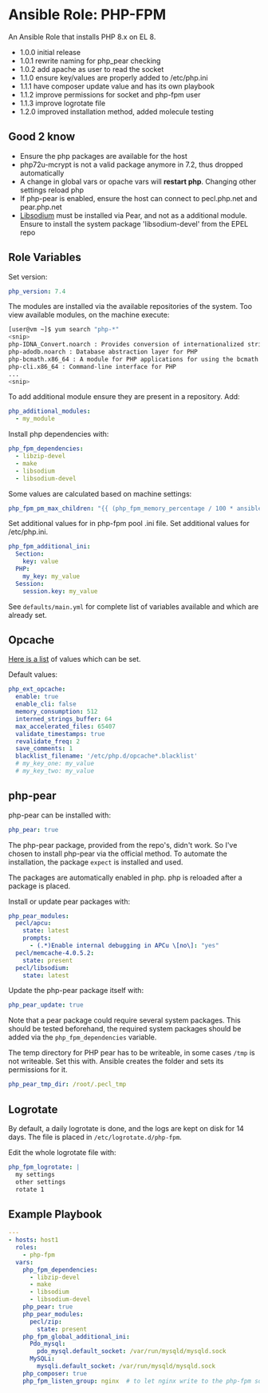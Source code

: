 # Ansible Role: PHP-FPM

An Ansible Role that installs PHP 8.x on EL 8.

 * 1.0.0 initial release
 * 1.0.1 rewrite naming for php_pear checking
 * 1.0.2 add apache as user to read the socket
 * 1.1.0 ensure key/values are properly added to /etc/php.ini
 * 1.1.1 have composer update value and has its own playbook
 * 1.1.2 improve permissions for socket and php-fpm user
 * 1.1.3 improve logrotate file
 * 1.2.0 improved installation method, added molecule testing

## Good 2 know

 * Ensure the php packages are available for the host
 * php72u-mcrypt is not a valid package anymore in 7.2, thus dropped automatically
 * A change in global vars or opache vars will **restart php**. Changing other settings reload php
 * If php-pear is enabled, ensure the host can connect to pecl.php.net and pear.php.net
 * [Libsodium](https://github.com/jedisct1/libsodium) must be installed via Pear, and not as a additional module. Ensure to install the system package 'libsodium-devel' from the EPEL repo

## Role Variables

Set version:

```yaml
php_version: 7.4
```

The modules are installed via the available repositories of the system.
Too view available modules, on the machine execute:

```bash
[user@vm ~]$ yum search "php-*"
<snip>
php-IDNA_Convert.noarch : Provides conversion of internationalized strings to UTF8
php-adodb.noarch : Database abstraction layer for PHP
php-bcmath.x86_64 : A module for PHP applications for using the bcmath library
php-cli.x86_64 : Command-line interface for PHP
...
<snip>
```

To add additional module ensure they are present in a repository. Add:

```yaml
php_additional_modules:
  - my_module
```

Install php dependencies with:
```yaml
php_fpm_dependencies:
  - libzip-devel
  - make
  - libsodium
  - libsodium-devel
```

Some values are calculated based on machine settings:

```yaml
php_fpm_pm_max_children: "{{ (php_fpm_memory_percentage / 100 * ansible_memtotal_mb / php_fpm_mb_per_thread) | int }}"
```

Set additional values for in php-fpm pool .ini file. Set additional values for /etc/php.ini.

```yaml
php_fpm_additional_ini:
  Section:
    key: value
  PHP:
    my_key: my_value
  Session:
    session.key: my_value
```

See `defaults/main.yml` for complete list of variables available and which are already set.

## Opcache

[Here is a list](https://www.php.net/manual/en/opcache.configuration.php) of values which can be set.

Default values:

```yaml
php_ext_opcache:
  enable: true
  enable_cli: false
  memory_consumption: 512
  interned_strings_buffer: 64
  max_accelerated_files: 65407
  validate_timestamps: true
  revalidate_freq: 2
  save_comments: 1
  blacklist_filename: '/etc/php.d/opcache*.blacklist'
  # my_key_one: my_value
  # my_key_two: my_value
```

## php-pear

php-pear can be installed with:

```yaml
php_pear: true
```

The php-pear package, provided from the repo's, didn't work. So I've chosen to install php-pear via the official method. To automate the installation, the package `expect` is installed and used.

The packages are automatically enabled in php. php is reloaded after a package is placed.

Install or update pear packages with:

```yaml
php_pear_modules:
  pecl/apcu:
    state: latest
    prompts:
      - (.*)Enable internal debugging in APCu \[no\]: "yes"
  pecl/memcache-4.0.5.2:
    state: present
  pecl/libsodium:
    state: latest
```

Update the php-pear package itself with:

```yaml
php_pear_update: true
```

Note that a pear package could require several system packages. This should be tested beforehand, the required system packages should be added via the `php_fpm_dependencies` variable.

The temp directory for PHP pear has to be writeable, in some cases `/tmp` is not writeable. Set this with. Ansible creates the folder and sets its permissions for it.

```yaml
php_pear_tmp_dir: /root/.pecl_tmp
```

## Logrotate

By default, a daily logrotate is done, and the logs are kept on disk for 14 days.
The file is placed in `/etc/logrotate.d/php-fpm`.

Edit the whole logrotate file with:
```yaml
php_fpm_logrotate: |
  my settings
  other settings
  rotate 1
```

## Example Playbook

```yaml
---
- hosts: host1
  roles:
    - php-fpm
  vars:
    php_fpm_dependencies:
      - libzip-devel
      - make
      - libsodium
      - libsodium-devel
    php_pear: true
    php_pear_modules:
      pecl/zip:
        state: present
    php_fpm_global_additional_ini:
      Pdo_mysql:
        pdo_mysql.default_socket: /var/run/mysqld/mysqld.sock
      MySQLi:
        mysqli.default_socket: /var/run/mysqld/mysqld.sock
    php_composer: true
    php_fpm_listen_group: nginx  # to let nginx write to the php-fpm socket
```
